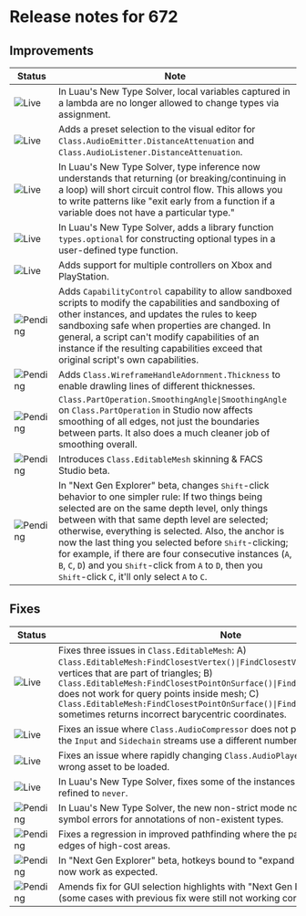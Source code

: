 # Release notes for 672

## Improvements

| Status | Note |
|--------|------|
| ![Live](https://img.shields.io/badge/Live-009E57?style=flat)  | In Luau's New Type Solver, local variables captured in a lambda are no longer allowed to change types via assignment. |
| ![Live](https://img.shields.io/badge/Live-009E57?style=flat)  | Adds a preset selection to the visual editor for `Class.AudioEmitter.DistanceAttenuation` and `Class.AudioListener.DistanceAttenuation`. |
| ![Live](https://img.shields.io/badge/Live-009E57?style=flat)  | In Luau's New Type Solver, type inference now understands that returning (or breaking/continuing in a loop) will short circuit control flow. This allows you to write patterns like "exit early from a function if a variable does not have a particular type." |
| ![Live](https://img.shields.io/badge/Live-009E57?style=flat)  | In Luau's New Type Solver, adds a library function `types.optional` for constructing optional types in a user-defined type function. |
| ![Live](https://img.shields.io/badge/Live-009E57?style=flat)  | Adds support for multiple controllers on Xbox and PlayStation. |
| ![Pending](https://img.shields.io/badge/Pending-DEA517?style=flat)  | Adds `CapabilityControl` capability to allow sandboxed scripts to modify the capabilities and sandboxing of other instances, and updates the rules to keep sandboxing safe when properties are changed. In general, a script can't modify capabilities of an instance if the resulting capabilities exceed that original script's own capabilities. |
| ![Pending](https://img.shields.io/badge/Pending-DEA517?style=flat)  | Adds `Class.WireframeHandleAdornment.Thickness` to enable drawling lines of different thicknesses. |
| ![Pending](https://img.shields.io/badge/Pending-DEA517?style=flat)  | `Class.PartOperation.SmoothingAngle\|SmoothingAngle` on `Class.PartOperation` in Studio now affects smoothing of all edges, not just the boundaries between parts. It also does a much cleaner job of smoothing overall. |
| ![Pending](https://img.shields.io/badge/Pending-DEA517?style=flat)  | Introduces `Class.EditableMesh` skinning & FACS Studio beta. |
| ![Pending](https://img.shields.io/badge/Pending-DEA517?style=flat)  | In "Next Gen Explorer" beta, changes <kbd>Shift</kbd>-click behavior to one simpler rule: If two things being selected are on the same depth level, only things between with that same depth level are selected; otherwise, everything is selected. Also, the anchor is now the last thing you selected before <kbd>Shift</kbd>-clicking; for example, if there are four consecutive instances (`A`, `B`, `C`, `D`) and you <kbd>Shift</kbd>-click from `A` to `D`, then you <kbd>Shift</kbd>-click `C`, it'll only select `A` to `C`. |
## Fixes

| Status | Note |
|--------|------|
| ![Live](https://img.shields.io/badge/Live-009E57?style=flat)  | Fixes three issues in `Class.EditableMesh`: A) `Class.EditableMesh:FindClosestVertex()\|FindClosestVertex()` only returns vertices that are part of triangles; B) `Class.EditableMesh:FindClosestPointOnSurface()\|FindClosestPointOnSurface()` does not work for query points inside mesh; C) `Class.EditableMesh:FindClosestPointOnSurface()\|FindClosestPointOnSurface()` sometimes returns incorrect barycentric coordinates. |
| ![Live](https://img.shields.io/badge/Live-009E57?style=flat)  | Fixes an issue where `Class.AudioCompressor` does not properly compress when the `Input` and `Sidechain` streams use a different number of channels. |
| ![Live](https://img.shields.io/badge/Live-009E57?style=flat)  | Fixes an issue where rapidly changing `Class.AudioPlayer.Asset` could cause the wrong asset to be loaded. |
| ![Live](https://img.shields.io/badge/Live-009E57?style=flat)  | In Luau's New Type Solver, fixes some of the instances of Roblox types getting refined to `never`. |
| ![Pending](https://img.shields.io/badge/Pending-DEA517?style=flat)  | In Luau's New Type Solver, the new non-strict mode now reports unknown symbol errors for annotations of non-existent types. |
| ![Pending](https://img.shields.io/badge/Pending-DEA517?style=flat)  | Fixes a regression in improved pathfinding where the path would stick to the edges of high-cost areas. |
| ![Pending](https://img.shields.io/badge/Pending-DEA517?style=flat)  | In "Next Gen Explorer" beta, hotkeys bound to "expand all" and "collapse all" now work as expected. |
| ![Pending](https://img.shields.io/badge/Pending-DEA517?style=flat)  | Amends fix for GUI selection highlights with "Next Gen Explorer" beta enabled (some cases with previous fix were still not working correctly). |
